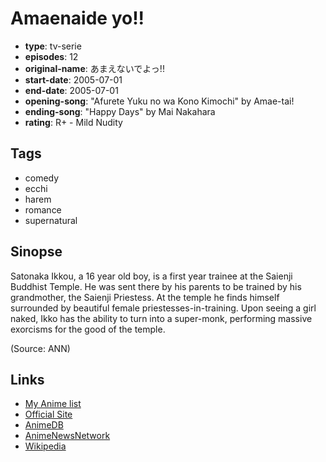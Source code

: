 # Amaenaide yo!!

-   **type**: tv-serie
-   **episodes**: 12
-   **original-name**: あまえないでよっ!!
-   **start-date**: 2005-07-01
-   **end-date**: 2005-07-01
-   **opening-song**: "Afurete Yuku no wa Kono Kimochi" by Amae-tai!
-   **ending-song**: "Happy Days" by Mai Nakahara
-   **rating**: R+ - Mild Nudity

## Tags

-   comedy
-   ecchi
-   harem
-   romance
-   supernatural

## Sinopse

Satonaka Ikkou, a 16 year old boy, is a first year trainee at the Saienji Buddhist Temple. He was sent there by his parents to be trained by his grandmother, the Saienji Priestess. At the temple he finds himself surrounded by beautiful female priestesses-in-training. Upon seeing a girl naked, Ikko has the ability to turn into a super-monk, performing massive exorcisms for the good of the temple.

(Source: ANN)

## Links

-   [My Anime list](https://myanimelist.net/anime/591/Amaenaide_yo)
-   [Official Site](http://www.vap.co.jp/amae/)
-   [AnimeDB](http://anidb.info/perl-bin/animedb.pl?show=anime&aid=3168)
-   [AnimeNewsNetwork](http://www.animenewsnetwork.com/encyclopedia/anime.php?id=5381)
-   [Wikipedia](http://en.wikipedia.org/wiki/Ah_My_Buddha)
